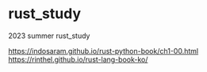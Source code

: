 # rust_study
2023 summer rust_study

https://indosaram.github.io/rust-python-book/ch1-00.html
https://rinthel.github.io/rust-lang-book-ko/
